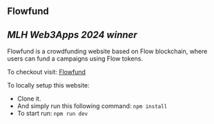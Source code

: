## Flowfund

## _MLH Web3Apps 2024 winner_

Flowfund is a crowdfunding website based on Flow blockchain, where users can fund a campaigns using Flow tokens.

To checkout visit: [Flowfund](https://flowfund.vercel.app/)

To locally setup this website:

- Clone it.
- And simply run this following command:
`
npm install
`
- To start run:
`
npm run dev
`
